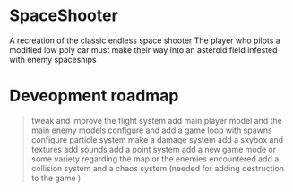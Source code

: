 # SpaceShooter
 A recreation of the classic endless space shooter
 The player who pilots a modified low poly car must make their way into an asteroid field infested with enemy spaceships
 
 # Deveopment roadmap
 > tweak and improve the flight system
 > add main player model and the main enemy models
 > configure and add a game loop with spawns
 > configure particle system
 > make a damage system
 > add a skybox and textures
 > add sounds 
 > add a point system 
 > add a new game mode or some variety regarding the map or the enemies encountered
 > add a collision system and a chaos system (needed for adding destruction to the game )
